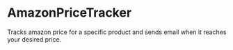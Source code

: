 # AmazonPriceTracker
Tracks amazon price for a specific product and sends email when it reaches your desired price.
